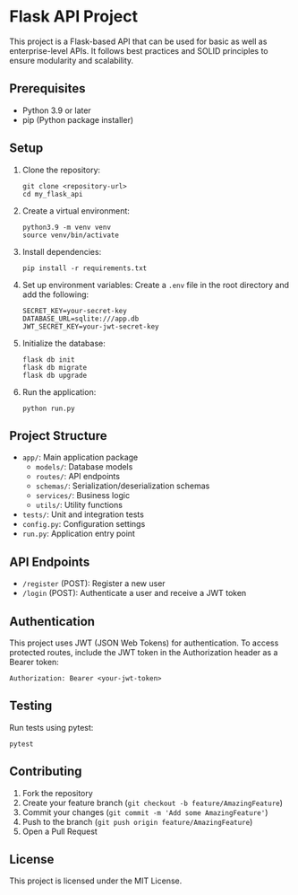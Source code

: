 # Flask API Project

This project is a Flask-based API that can be used for basic as well as enterprise-level APIs. It follows best practices and SOLID principles to ensure modularity and scalability.

## Prerequisites

- Python 3.9 or later
- pip (Python package installer)

## Setup

1. Clone the repository:
   ```
   git clone <repository-url>
   cd my_flask_api
   ```

2. Create a virtual environment:
   ```
   python3.9 -m venv venv
   source venv/bin/activate
   ```

3. Install dependencies:
   ```
   pip install -r requirements.txt
   ```

4. Set up environment variables:
   Create a `.env` file in the root directory and add the following:
   ```
   SECRET_KEY=your-secret-key
   DATABASE_URL=sqlite:///app.db
   JWT_SECRET_KEY=your-jwt-secret-key
   ```

5. Initialize the database:
   ```
   flask db init
   flask db migrate
   flask db upgrade
   ```

6. Run the application:
   ```
   python run.py
   ```

## Project Structure

- `app/`: Main application package
  - `models/`: Database models
  - `routes/`: API endpoints
  - `schemas/`: Serialization/deserialization schemas
  - `services/`: Business logic
  - `utils/`: Utility functions
- `tests/`: Unit and integration tests
- `config.py`: Configuration settings
- `run.py`: Application entry point

## API Endpoints

- `/register` (POST): Register a new user
- `/login` (POST): Authenticate a user and receive a JWT token

## Authentication

This project uses JWT (JSON Web Tokens) for authentication. To access protected routes, include the JWT token in the Authorization header as a Bearer token:

```
Authorization: Bearer <your-jwt-token>
```

## Testing

Run tests using pytest:
```
pytest
```

## Contributing

1. Fork the repository
2. Create your feature branch (`git checkout -b feature/AmazingFeature`)
3. Commit your changes (`git commit -m 'Add some AmazingFeature'`)
4. Push to the branch (`git push origin feature/AmazingFeature`)
5. Open a Pull Request

## License

This project is licensed under the MIT License.